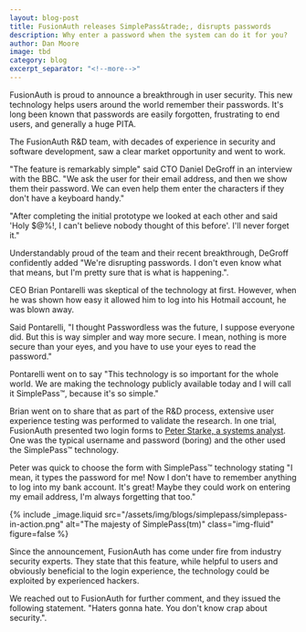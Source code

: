 ```yaml
---
layout: blog-post
title: FusionAuth releases SimplePass&trade;, disrupts passwords
description: Why enter a password when the system can do it for you?
author: Dan Moore
image: tbd
category: blog
excerpt_separator: "<!--more-->"
---
```


FusionAuth is proud to announce a breakthrough in user security. This new technology helps users around the world remember their passwords. It's long been known that passwords are easily forgotten, frustrating to end users, and generally a huge PITA.

<!--more-->

The FusionAuth R&D team, with decades of experience in security and software development, saw a clear market opportunity and went to work.

"The feature is remarkably simple" said CTO Daniel DeGroff in an interview with the BBC. "We ask the user for their email address, and then we show them their password. We can even help them enter the characters if they don't have a keyboard handy."

"After completing the initial prototype we looked at each other and said 'Holy $@%!, I can't believe nobody thought of this before'. I'll never forget it."

Understandably proud of the team and their recent breakthrough, DeGroff confidently added "We're disrupting passwords. I don't even know what that means, but I'm pretty sure that is what is happening.".


CEO Brian Pontarelli was skeptical of the technology at first. However, when he was shown how easy it allowed him to log into his Hotmail account, he was blown away. 

Said Pontarelli, "I thought Passwordless was the future, I suppose everyone did. But this is way simpler and way more secure. I mean, nothing is more secure than your eyes, and you have to use your eyes to read the password." 

Pontarelli went on to say "This technology is so important for the whole world. We are making the technology publicly available today and I will call it SimplePass&trade;, because it's so simple."

Brian went on to share that as part of the R&D process, extensive user experience testing was performed to validate the research. In one trial, FusionAuth presented two login forms to [Peter Starke, a systems analyst](https://www.theonion.com/most-popular-passwords-of-year-include-123456-password-1821529484). One was the typical username and password (boring) and the other used the SimplePass&trade; technology.

Peter was quick to choose the form with SimplePass&trade; technology stating "I mean, it types the password for me! Now I don't have to remember anything to log into my bank account. It's great! Maybe they could work on entering my email address, I'm always forgetting that too."

{% include _image.liquid src="/assets/img/blogs/simplepass/simplepass-in-action.png" alt="The majesty of SimplePass(tm)" class="img-fluid" figure=false %}

Since the announcement, FusionAuth has come under fire from industry security experts. They state that this feature, while helpful to users and obviously beneficial to the login  experience, the technology could be exploited by experienced hackers.

We reached out to FusionAuth for further comment, and they issued the following statement. "Haters gonna hate. You don't know crap about security.". 

